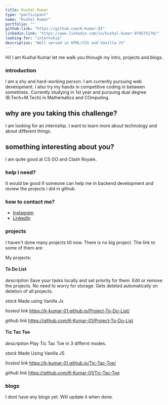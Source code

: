 ```yaml
---
title: Kushal Kumar
type: "participant"
name: "Kushal Kumar"
portfolio: ""
github-link: "https://github.com/K-Kumar-01"
linkedin-link: "https://www.linkedin.com/in/kushal-kumar-979575170/"
looking-for: "internship"
description: "Well versed in HTML/CSS and Vanilla JS"
---
```


Hi! I am Kushal Kumar let me walk you through my intro, projects and blogs.

### introduction

I am a shy and hard-working person. I am currently pursuing web development. I also try my hands in competitive coding in between sometimes.
Currently studying in 1st year and pursuing dual degree (B.Tech+M.Tech) in Mathematics and COmputing.

## why are you taking this challenge?

I am looking for an internship.
I want to learn more about technology and about different things.

## something interesting about you?

I am quite good at CS GO and Clash Royale.

### help I need?

It would be good if someone can help me in backend development and review the projects i did in github.

### how to contact me?

- [Instagram](https://www.instagram.com/kushal_kumar01/)
- [LinkedIn](https://www.linkedin.com/in/kushal-kumar-979575170/)
### projects

I haven't done many projects till now. There is no big project. The link to some of them are:

My projects:

#### To Do List

_description_ Save your tasks locally and set priority for them. Edit or remove the projects. No need to worry for storage. Gets deleted automatically on deletion of all projects.

_stack_ Made using Vanilla Js

_hosted link_ https://k-kumar-01.github.io/Project-To-Do-List/

_github link_ https://github.com/K-Kumar-01/Project-To-Do-List

#### Tic Tac Toe

_description_ Play Tic Tac Toe in 3 differnt modes.

_stack_ Made Using Vanilla JS

_hosted link_ https://k-kumar-01.github.io/Tic-Tac-Toe/

_github link_ https://github.com/K-Kumar-01/Tic-Tac-Toe

### blogs

I dont have any blogs yet. Will update it when done.

